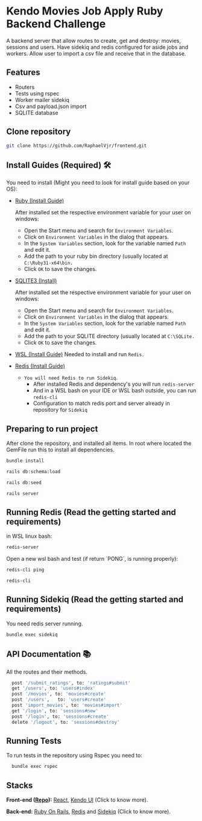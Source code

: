 
# Kendo Movies Job Apply Ruby Backend Challenge

A backend server that allow routes to create, get and destroy: movies, sessions and users. Have sidekiq and redis configured for aside jobs and workers. Allow user to import a csv file and receive that in the database.


## Features

- Routers
- Tests using rspec
- Worker mailer sidekiq
- Csv and payload.json import
- SQLITE database


## Clone repository


```bash
git clone https://github.com/RaphaelVjr/frontend.git
```

## Install Guides (Required) 🛠️

You need to install (Might you need to look for install guide based on your OS):

- [Ruby (Install Guide)] 

  After installed set the respective environment variable for your user on windows:
   - Open the Start menu and search for `Environment Variables`.
   - Click on `Environment Variables` in the dialog that appears.
   - In the `System Variables` section, look for the variable named `Path` and edit it.
   - Add the path to your ruby bin directory (usually located at `C:\Ruby31-x64\bin.`
   - Click `OK` to save the changes.


- [SQLITE3 (Install)]

   After installed set the respective environment variable for your user on windows:
    - Open the Start menu and search for `Environment Variables`.
    - Click on `Environment Variables` in the dialog that appears.
    - In the `System Variables` section, look for the variable named `Path` and edit it.
    - Add the path to your SQLITE directory (usually located at `C:\SQLite.`
    - Click `OK` to save the changes.

- [WSL (Install Guide)]
   Needed to install and run `Redis.`
     

- [Redis (Install Guide)]
   - `You will need Redis to run Sidekiq`.
     - After installed Redis and dependency's you will run `redis-server`
     - And in a WSL bash on your IDE or WSL bash outside, you can run `redis-cli`
     - Configuration to match redis port and server already in repository for `Sidekiq`
        



[//]: # (These are reference links used in the body of this note and get stripped out when the markdown processor does its job. There is no need to format nicely because it shouldn't be seen. Thanks SO - http://stackoverflow.com/questions/4823468/store-comments-in-markdown-syntax)

   [Ruby (Install Guide)]: <https://www.ruby-lang.org/en/documentation/installation/#rubyinstaller>
   [Redis (Install Guide)]: <https://redis.io/docs/install/install-redis/>
   [SQLITE3 (Install)]: <https://www.sqlite.org/index.html>
   [Ruby]: <https://nodejs.org/en>
   [WSL (Install Guide)]: <https://learn.microsoft.com/en-us/windows/wsl/>

    
## Preparing to run project

After clone the repository, and installed all items. In root where located the GemFile run this to install all dependencies.

```bash
bundle install
```
```bash
rails db:schema:load
```
```bash
rails db:seed
```
```bash
rails server
```

## Running Redis (Read the getting started and requirements)

in WSL linux bash:

```bash
redis-server
```
Open a new wsl bash and test (if return ´PONG´, is running properly):
```bash
redis-cli ping 
```
```bash
redis-cli
```



## Running Sidekiq (Read the getting started and requirements)

You need redis server running.

```bash
bundle exec sidekiq
```


## API Documentation 📚

All the routes and their methods.

```bash
  post '/submit_ratings', to: 'ratings#submit'
  get '/users', to: 'users#index'
  post '/movies', to: 'movies#create'
  post '/users',   to: 'users#create'
  post 'import_movies', to: 'movies#import'  
  get '/login', to: 'sessions#new'
  post '/login', to: 'sessions#create'
  delete '/logout', to: 'sessions#destroy'
```



## Running Tests

To run tests in the repository using Rspec you need to:

```bash
  bundle exec rspec
```


## Stacks

**Front-end ([Repo]):** [React], [Kendo UI] (Click to know more).

**Back-end:** [Ruby On Rails], [Redis] and [Sidekiq] (Click to know more).




[//]: # (These are reference links used in the body of this note and get stripped out when the markdown processor does its job. There is no need to format nicely because it shouldn't be seen. Thanks SO - http://stackoverflow.com/questions/4823468/store-comments-in-markdown-syntax)

   [React]: <https://nodejs.org/en>
   [Kendo UI]: <https://www.telerik.com/kendo-react-ui/components/getting-started/>
   [Repo]: <https://github.com/RaphaelVjr/Frontend-React-Challenge>
   [Ruby On Rails]: <https://rubyonrails.org/>
   [Redis]: <https://redis.io/docs/install/install-redis/>
   [Sidekiq]: <https://github.com/sidekiq/sidekiq/wiki/Getting-Started>
